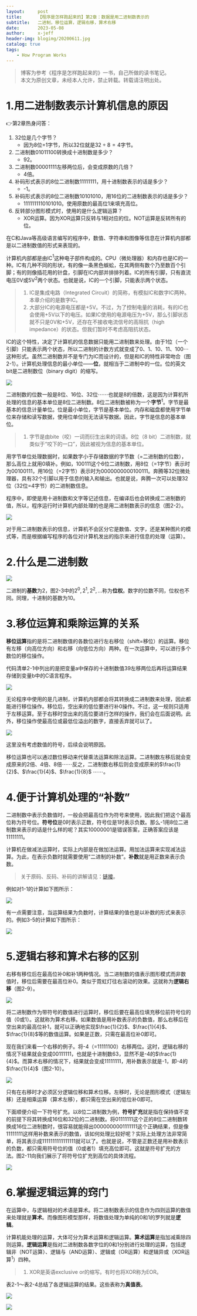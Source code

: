 ```yaml
---
layout:     post
title:      【程序是怎样跑起来的】第2章：数据是用二进制数表示的
subtitle:   二进制，移位运算，逻辑右移，算术右移
date:       2023-05-08
author:     x-jeff
header-img: blogimg/20200611.jpg
catalog: true
tags:
    - How Program Works
---
```

>博客为参考《程序是怎样跑起来的》一书，自己所做的读书笔记。  
>本文为原创文章，未经本人允许，禁止转载。转载请注明出处。

# 1.用二进制数表示计算机信息的原因

👉第2章热身问答：

1. 32位是几个字节？
	* 因为8位=1字节，所以32位就是$32 \div 8 =4$字节。
2. 二进制数01011100转换成十进制数是多少？
	* 92。
3. 二进制数00001111左移两位后，会变成原数的几倍？
	* 4倍。
4. 补码形式表示的8位二进制数11111111，用十进制数表示的话是多少？
	* -1。
5. 补码形式表示的8位二进制数10101010，用16位的二进制数表示的话是多少？
	* 1111111110101010。使用原数的最高位1来填充高位。
6. 反转部分图形模式时，使用的是什么逻辑运算？
	* XOR运算。因为XOR运算只反转与1相对应的位。NOT运算是反转所有的位。

在C和Java等高级语言编写的程序中，数值、字符串和图像等信息在计算机内部都是以二进制数值的形式来表现的。

计算机内部都是由IC$^1$这种电子部件构成的。CPU（微处理器）和内存也是IC的一种。IC有几种不同的形状，有的像一条黑色蜈蚣，在其两侧有数个乃至数百个引脚；有的则像插花用的针盘，引脚在IC内部并排排列着。IC的所有引脚，只有直流电压0V或5V$^2$两个状态。也就是说，IC的一个引脚，只能表示两个状态。

>1. IC是集成电路（Integrated Circuit）的简称，有模拟IC和数字IC两种。本章介绍的是数字IC。
>2. 大部分IC的电源电压都是+5V。不过，为了控制电量的消耗，有的IC也会使用+5V以下的电压。如果IC使用的电源电压为+5V，那么引脚状态就不只是0V和+5V，还存在不接收电流信号的高阻抗（high impedance）的状态。但我们暂时不考虑高阻抗状态。

IC的这个特性，决定了计算机的信息数据只能用二进制数来处理。由于1位（一个引脚）只能表示两个状态，所以二进制的计数方式就变成了0、1、10、11、100$\cdots$这种形式。虽然二进制数并不是专门为IC而设计的，但是和IC的特性非常吻合（图2-1）。计算机处理信息的最小单位——**位**，就相当于二进制中的一位。位的英文bit是二进制数位（binary digit）的缩写。

![](https://xjeffblogimg.oss-cn-beijing.aliyuncs.com/BLOGIMG/BlogImage/HowProgramWorks/2/1.png)

二进制数的位数一般是8位、16位、32位$\cdots \cdots$也就是8的倍数，这是因为计算机所处理的信息的基本单位是8位二进制数。8位二进制数被称为一个**字节**$^1$。字节是最基本的信息计量单位。位是最小单位，字节是基本单位。内存和磁盘都使用字节单位来存储和读写数据，使用位单位则无法读写数据。因此，字节是信息的基本单位。

>1. 字节是由bite（咬）一词而衍生出来的词语。8位（8 bit）二进制数，就类似于“咬下的一口”，因此被视为信息的基本单位。

用字节单位处理数据时，如果数字小于存储数据的字节数（=二进制数的位数），那么高位上就用0填补。例如，100111这个6位二进制数，用8位（=1字节）表示时为00100111，用16位（=2字节）表示时为0000000000100111。奔腾等32位微处理器，具有32个引脚以用于信息的输入和输出。也就是说，奔腾一次可以处理32位（32位=4字节）的二进制数信息。

程序中，即使是用十进制数和文字等记述信息，在编译后也会转换成二进制数的值，所以，程序运行时计算机内部处理的也是用二进制数表示的信息（图2-2）。

![](https://xjeffblogimg.oss-cn-beijing.aliyuncs.com/BLOGIMG/BlogImage/HowProgramWorks/2/2.png)

对于用二进制数表示的信息，计算机不会区分它是数值、文字，还是某种图片的模式等，而是根据编写程序的各位对计算机发出的指示来进行信息的处理（运算）。

# 2.什么是二进制数

![](https://xjeffblogimg.oss-cn-beijing.aliyuncs.com/BLOGIMG/BlogImage/HowProgramWorks/2/3.png)

二进制的**基数**为2，图2-3中的$2^0,2^1,2^2,...$称为**位权**。数字的位数不同，位权也不同。同理，十进制的基数为10。

# 3.移位运算和乘除运算的关系

**移位运算**指的是将二进制数值的各数位进行左右移位（shift=移位）的运算。移位有左移（向高位方向）和右移（向低位方向）两种。在一次运算中，可以进行多个数位的移位操作。

代码清单2-1中列出的是把变量a中保存的十进制数值39左移两位后再将运算结果存储到变量b中的C语言程序。

![](https://xjeffblogimg.oss-cn-beijing.aliyuncs.com/BLOGIMG/BlogImage/HowProgramWorks/2/4.png)

无论程序中使用的是几进制，计算机内部都会将其转换成二进制数来处理，因此都能进行移位操作。移位后，空出来的低位要进行补0操作。不过，这一规则只适用于左移运算。至于右移时空出来的高位要进行怎样的操作，我们会在后面说明。此外，移位操作使最高位或最低位溢出的数字，直接丢弃就可以了。

![](https://xjeffblogimg.oss-cn-beijing.aliyuncs.com/BLOGIMG/BlogImage/HowProgramWorks/2/5.png)

这里没有考虑数值的符号，后续会说明原因。

移位运算也可以通过数位移动来代替乘法运算和除法运算。二进制数左移后就会变成原来的2倍、4倍、8倍$\cdots \cdots$反之，二进制数右移后则会变成原来的$\frac{1}{2}$、$\frac{1}{4}$、$\frac{1}{8}$ $\cdots \cdots$。

# 4.便于计算机处理的“补数”

二进制数中表示负数值时，一般会把最高位作为符号来使用，因此我们把这个最高位称为符号位。**符号位**是0时表示正数，符号位是1时表示负数。那么-1用8位二进制数来表示的话是什么样的呢？其实10000001是错误答案，正确答案应该是11111111。

计算机在做减法运算时，实际上内部是在做加法运算。用加法运算来实现减法运算。为此，在表示负数时就需要使用“二进制的补数”。**补数**就是用正数来表示负数。

>关于原码、反码、补码的讲解请见：[链接](http://shichaoxin.com/2019/04/24/C++基础-第六课-类型转换/#2原码反码补码)。

例如对1-1的计算如下图所示：

![](https://xjeffblogimg.oss-cn-beijing.aliyuncs.com/BLOGIMG/BlogImage/HowProgramWorks/2/6.png)

有一点需要注意，当运算结果为负数时，计算结果的值也是以补数的形式来表示的。例如3-5的计算如下图所示：

![](https://xjeffblogimg.oss-cn-beijing.aliyuncs.com/BLOGIMG/BlogImage/HowProgramWorks/2/7.png)

# 5.逻辑右移和算术右移的区别

右移有移位后在最高位补0和补1两种情况。当二进制数的值表示图形模式而非数值时，移位后需要在最高位补0。类似于霓虹灯往右滚动的效果。这就称为**逻辑右移**（图2-9）。

![](https://xjeffblogimg.oss-cn-beijing.aliyuncs.com/BLOGIMG/BlogImage/HowProgramWorks/2/8.png)

将二进制数作为带符号的数值进行运算时，移位后要在最高位填充移位前符号位的值（0或1）。这就称为算术右移。如果数值是用补数表示的负数值，那么右移后在空出来的最高位补1，就可以正确地实现$\frac{1}{2}$、$\frac{1}{4}$、$\frac{1}{8}$等的数值运算。如果是正数，只需在最高位补0即可。

现在我们来看一个右移的例子。将-4（=11111100）右移两位。这时，逻辑右移的情况下结果就会变成00111111，也就是十进制数63，显然不是-4的$\frac{1}{4}$。而算术右移的情况下，结果就会变成11111111，用补数表示就是-1，即-4的$\frac{1}{4}$（图2-10）。

![](https://xjeffblogimg.oss-cn-beijing.aliyuncs.com/BLOGIMG/BlogImage/HowProgramWorks/2/9.png)

只有在右移时才必须区分逻辑位移和算术位移。左移时，无论是图形模式（逻辑左移）还是相乘运算（算术左移），都只需在空出来的低位补0即可。

下面顺便介绍一下符号扩充。以8位二进制数为例，**符号扩充**就是指在保持值不变的前提下将其转换成16位和32位的二进制数。将01111111这个正的8位二进制数转换成16位二进制数时，很容易就能得出0000000001111111这个正确结果，但是像11111111这样用补数来表示的数值，该如何处理比较好呢？实际上处理方法非常简单，将其表示成1111111111111111就可以了。也就是说，不管是正数还是用补数表示的负数，都只需用符号位的值（0或者1）填充高位即可。这就是符号扩充的方法。图2-11向我们展示了将符号位扩充到高位的具体流程。

![](https://xjeffblogimg.oss-cn-beijing.aliyuncs.com/BLOGIMG/BlogImage/HowProgramWorks/2/10.png)

# 6.掌握逻辑运算的窍门

在运算中，与逻辑相对的术语是算术。将二进制数表示的信息作为四则运算的数值来处理就是**算术**。而像图形模型那样，将数值处理为单纯的0和1的罗列就是**逻辑**。

计算机能处理的运算，大体可分为算术运算和逻辑运算。**算术运算**是指加减乘除四则运算。**逻辑运算**是指对二进制数各数字位的0和1分别进行处理的运算，包括逻辑非（NOT运算）、逻辑与（AND运算）、逻辑或（OR运算）和逻辑异或（XOR运算$^1$）四种。

>1. XOR是英语exclusive or的缩写。有时也将XOR称为EOR。

表2-1～表2-4总结了各逻辑运算的结果。这些表称为**真值表**。

![](https://xjeffblogimg.oss-cn-beijing.aliyuncs.com/BLOGIMG/BlogImage/HowProgramWorks/2/11.png)

![](https://xjeffblogimg.oss-cn-beijing.aliyuncs.com/BLOGIMG/BlogImage/HowProgramWorks/2/12.png)